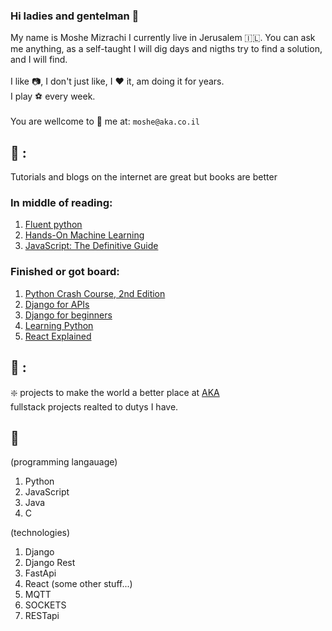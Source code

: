 ### Hi ladies and gentelman 👋
My name is Moshe Mizrachi I currently live in Jerusalem 🇮🇱. You can ask me anything, as a self-taught I will dig days and nigths try to find a solution, and I will find. <br/> <br/>
I like 📷, I don't just like, I ❤️ it, am doing it for years.<br/>
I play ⚽ every week. <br/> <br/>
You are wellcome to 📧 me at: `moshe@aka.co.il`



<!--
**ILmoshe/ILmoshe** is a ✨ _special_ ✨ repository because its `README.md` (this file) appears on your GitHub profile.

Here are some ideas to get you started:

- 🔭 I’m currently working on ...
- 🌱 I’m currently learning ...
- 👯 I’m looking to collaborate on ...
- 🤔 I’m looking for help with ...
- 💬 Ask me about ...
- 📫 How to reach me: ...
- 😄 Pronouns: ...
- ⚡ Fun fact: ...
-->



## :book: :
Tutorials and blogs on the internet are great but books are better
### In middle of reading:
1. [Fluent python ](https://www.oreilly.com/library/view/fluent-python-2nd/9781492056348/)
2. [Hands-On Machine Learning ](https://www.oreilly.com/library/view/hands-on-machine-learning/9781492032632/)
3. [JavaScript: The Definitive Guide](https://www.amazon.com/JavaScript-Definitive-Most-Used-Programming-Language/dp/1491952024)
### Finished or got board:
1. [Python Crash Course, 2nd Edition](https://www.amazon.com/Python-Crash-Course-2nd-Edition/dp/1593279280)
2. [Django for APIs](https://djangoforapis.com/)
3. [Django for beginners](https://djangoforbeginners.com/)
4. [Learning Python](https://www.amazon.com/Learning-Python-5th-Mark-Lutz/dp/1449355730)
5. [React Explained](https://ostraining.com/books/react/)

## :hammer: :
❇️ projects to make the world a better place at [AKA](https://www.aka.co.il/) <br/>
fullstack projects realted to dutys I have.

## 📁
(programming langauage)
1. Python
2. JavaScript
3. Java
4. C

(technologies)
1. Django
2. Django Rest
3. FastApi
4. React
(some other stuff...)
1. MQTT
2. SOCKETS
3. RESTapi


